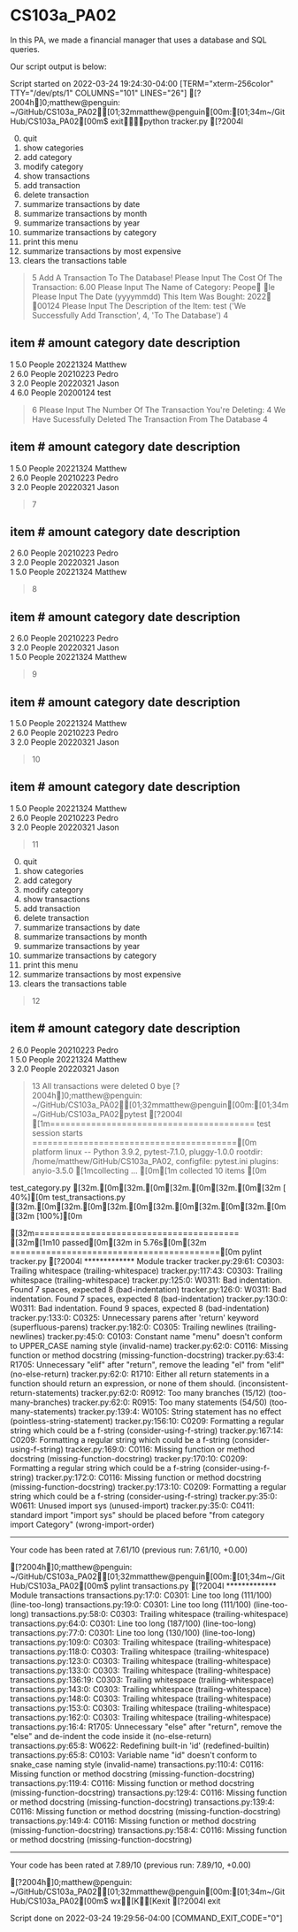 # CS103a_PA02

In this PA, we made a financial manager that uses a database and SQL queries.

Our script output is below: 

Script started on 2022-03-24 19:24:30-04:00 [TERM="xterm-256color" TTY="/dev/pts/1" COLUMNS="101" LINES="26"]
[?2004h]0;matthew@penguin: ~/GitHub/CS103a_PA02[01;32mmatthew@penguin[00m:[01;34m~/GitHub/CS103a_PA02[00m$ exitpython tracker.py
[?2004l

0. quit
1. show categories
2. add category
3. modify category
4. show transactions
5. add transaction
6. delete transaction
7. summarize transactions by date
8. summarize transactions by month
9. summarize transactions by year
10. summarize transactions by category
11. print this menu
12. summarize transactions by most expensive
13. clears the transactions table


> 5
Add A Transaction To The Database!
Please Input The Cost Of The Transaction: 6.00
Please Input The Name of Category: Peope le
Please Input The Date (yyyymmdd) This Item Was Bought: 2022 00124
Please Input The Description of the Item: test
('We Successfully Add Transction', 4, 'To The Database')
> 4


item #     amount     category   date       description                   
--------------------------------------------------
1          5.0        People     20221324   Matthew                       
2          6.0        People     20210223   Pedro                         
3          2.0        People     20220321   Jason                         
4          6.0        People     20200124   test                          
> 6
Please Input The Number Of The Transaction You're Deleting: 4
We Have Sucessfully Deleted The Transaction From The Database
> 4


item #     amount     category   date       description                   
--------------------------------------------------
1          5.0        People     20221324   Matthew                       
2          6.0        People     20210223   Pedro                         
3          2.0        People     20220321   Jason                         
> 7


item #     amount     category   date       description                   
--------------------------------------------------
2          6.0        People     20210223   Pedro                         
3          2.0        People     20220321   Jason                         
1          5.0        People     20221324   Matthew                       
> 8


item #     amount     category   date       description                   
--------------------------------------------------
2          6.0        People     20210223   Pedro                         
3          2.0        People     20220321   Jason                         
1          5.0        People     20221324   Matthew                       
> 9


item #     amount     category   date       description                   
--------------------------------------------------
1          5.0        People     20221324   Matthew                       
2          6.0        People     20210223   Pedro                         
3          2.0        People     20220321   Jason                         
> 10


item #     amount     category   date       description                   
--------------------------------------------------
1          5.0        People     20221324   Matthew                       
2          6.0        People     20210223   Pedro                         
3          2.0        People     20220321   Jason                         
> 11

0. quit
1. show categories
2. add category
3. modify category
4. show transactions
5. add transaction
6. delete transaction
7. summarize transactions by date
8. summarize transactions by month
9. summarize transactions by year
10. summarize transactions by category
11. print this menu
12. summarize transactions by most expensive
13. clears the transactions table

> 12


item #     amount     category   date       description                   
--------------------------------------------------
2          6.0        People     20210223   Pedro                         
1          5.0        People     20221324   Matthew                       
3          2.0        People     20220321   Jason                         
> 13
All transactions were deleted
> 0
bye
[?2004h]0;matthew@penguin: ~/GitHub/CS103a_PA02[01;32mmatthew@penguin[00m:[01;34m~/GitHub/CS103a_PA02pytest
[?2004l
[1m======================================== test session starts ========================================[0m
platform linux -- Python 3.9.2, pytest-7.1.0, pluggy-1.0.0
rootdir: /home/matthew/GitHub/CS103a_PA02, configfile: pytest.ini
plugins: anyio-3.5.0
[1mcollecting ... [0m[1m
collected 10 items                                                                                  [0m

test_category.py [32m.[0m[32m.[0m[32m.[0m[32m.[0m[32m                                                                         [ 40%][0m
test_transactions.py [32m.[0m[32m.[0m[32m.[0m[32m.[0m[32m.[0m[32m.[0m[32m                                                                   [100%][0m

[32m======================================== [32m[1m10 passed[0m[32m in 5.76s[0m[32m =========================================[0m
pylint tracker.py 
[?2004l
************* Module tracker
tracker.py:29:61: C0303: Trailing whitespace (trailing-whitespace)
tracker.py:117:43: C0303: Trailing whitespace (trailing-whitespace)
tracker.py:125:0: W0311: Bad indentation. Found 7 spaces, expected 8 (bad-indentation)
tracker.py:126:0: W0311: Bad indentation. Found 7 spaces, expected 8 (bad-indentation)
tracker.py:130:0: W0311: Bad indentation. Found 9 spaces, expected 8 (bad-indentation)
tracker.py:133:0: C0325: Unnecessary parens after 'return' keyword (superfluous-parens)
tracker.py:182:0: C0305: Trailing newlines (trailing-newlines)
tracker.py:45:0: C0103: Constant name "menu" doesn't conform to UPPER_CASE naming style (invalid-name)
tracker.py:62:0: C0116: Missing function or method docstring (missing-function-docstring)
tracker.py:63:4: R1705: Unnecessary "elif" after "return", remove the leading "el" from "elif" (no-else-return)
tracker.py:62:0: R1710: Either all return statements in a function should return an expression, or none of them should. (inconsistent-return-statements)
tracker.py:62:0: R0912: Too many branches (15/12) (too-many-branches)
tracker.py:62:0: R0915: Too many statements (54/50) (too-many-statements)
tracker.py:139:4: W0105: String statement has no effect (pointless-string-statement)
tracker.py:156:10: C0209: Formatting a regular string which could be a f-string (consider-using-f-string)
tracker.py:167:14: C0209: Formatting a regular string which could be a f-string (consider-using-f-string)
tracker.py:169:0: C0116: Missing function or method docstring (missing-function-docstring)
tracker.py:170:10: C0209: Formatting a regular string which could be a f-string (consider-using-f-string)
tracker.py:172:0: C0116: Missing function or method docstring (missing-function-docstring)
tracker.py:173:10: C0209: Formatting a regular string which could be a f-string (consider-using-f-string)
tracker.py:35:0: W0611: Unused import sys (unused-import)
tracker.py:35:0: C0411: standard import "import sys" should be placed before "from category import Category" (wrong-import-order)

------------------------------------------------------------------
Your code has been rated at 7.61/10 (previous run: 7.61/10, +0.00)

[?2004h]0;matthew@penguin: ~/GitHub/CS103a_PA02[01;32mmatthew@penguin[00m:[01;34m~/GitHub/CS103a_PA02[00m$ pylint transactions.py 
[?2004l
************* Module transactions
transactions.py:17:0: C0301: Line too long (111/100) (line-too-long)
transactions.py:19:0: C0301: Line too long (111/100) (line-too-long)
transactions.py:58:0: C0303: Trailing whitespace (trailing-whitespace)
transactions.py:64:0: C0301: Line too long (187/100) (line-too-long)
transactions.py:77:0: C0301: Line too long (130/100) (line-too-long)
transactions.py:109:0: C0303: Trailing whitespace (trailing-whitespace)
transactions.py:118:0: C0303: Trailing whitespace (trailing-whitespace)
transactions.py:123:0: C0303: Trailing whitespace (trailing-whitespace)
transactions.py:133:0: C0303: Trailing whitespace (trailing-whitespace)
transactions.py:136:19: C0303: Trailing whitespace (trailing-whitespace)
transactions.py:143:0: C0303: Trailing whitespace (trailing-whitespace)
transactions.py:148:0: C0303: Trailing whitespace (trailing-whitespace)
transactions.py:153:0: C0303: Trailing whitespace (trailing-whitespace)
transactions.py:162:0: C0303: Trailing whitespace (trailing-whitespace)
transactions.py:16:4: R1705: Unnecessary "else" after "return", remove the "else" and de-indent the code inside it (no-else-return)
transactions.py:65:8: W0622: Redefining built-in 'id' (redefined-builtin)
transactions.py:65:8: C0103: Variable name "id" doesn't conform to snake_case naming style (invalid-name)
transactions.py:110:4: C0116: Missing function or method docstring (missing-function-docstring)
transactions.py:119:4: C0116: Missing function or method docstring (missing-function-docstring)
transactions.py:129:4: C0116: Missing function or method docstring (missing-function-docstring)
transactions.py:139:4: C0116: Missing function or method docstring (missing-function-docstring)
transactions.py:149:4: C0116: Missing function or method docstring (missing-function-docstring)
transactions.py:158:4: C0116: Missing function or method docstring (missing-function-docstring)

------------------------------------------------------------------
Your code has been rated at 7.89/10 (previous run: 7.89/10, +0.00)

[?2004h]0;matthew@penguin: ~/GitHub/CS103a_PA02[01;32mmatthew@penguin[00m:[01;34m~/GitHub/CS103a_PA02[00m$ wx[K[Kexit
[?2004l
exit

Script done on 2022-03-24 19:29:56-04:00 [COMMAND_EXIT_CODE="0"]
